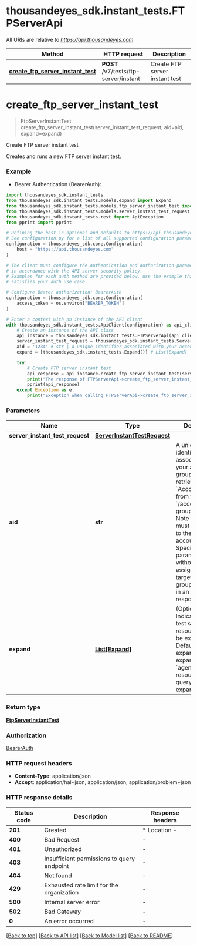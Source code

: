 # thousandeyes_sdk.instant_tests.FTPServerApi

All URIs are relative to *https://api.thousandeyes.com*

Method | HTTP request | Description
------------- | ------------- | -------------
[**create_ftp_server_instant_test**](FTPServerApi.md#create_ftp_server_instant_test) | **POST** /v7/tests/ftp-server/instant | Create FTP server instant test


# **create_ftp_server_instant_test**
> FtpServerInstantTest create_ftp_server_instant_test(server_instant_test_request, aid=aid, expand=expand)

Create FTP server instant test

Creates and runs a new FTP server instant test.

### Example

* Bearer Authentication (BearerAuth):

```python
import thousandeyes_sdk.instant_tests
from thousandeyes_sdk.instant_tests.models.expand import Expand
from thousandeyes_sdk.instant_tests.models.ftp_server_instant_test import FtpServerInstantTest
from thousandeyes_sdk.instant_tests.models.server_instant_test_request import ServerInstantTestRequest
from thousandeyes_sdk.instant_tests.rest import ApiException
from pprint import pprint

# Defining the host is optional and defaults to https://api.thousandeyes.com
# See configuration.py for a list of all supported configuration parameters.
configuration = thousandeyes_sdk.core.Configuration(
    host = "https://api.thousandeyes.com"
)

# The client must configure the authentication and authorization parameters
# in accordance with the API server security policy.
# Examples for each auth method are provided below, use the example that
# satisfies your auth use case.

# Configure Bearer authorization: BearerAuth
configuration = thousandeyes_sdk.core.Configuration(
    access_token = os.environ["BEARER_TOKEN"]
)

# Enter a context with an instance of the API client
with thousandeyes_sdk.instant_tests.ApiClient(configuration) as api_client:
    # Create an instance of the API class
    api_instance = thousandeyes_sdk.instant_tests.FTPServerApi(api_client)
    server_instant_test_request = thousandeyes_sdk.instant_tests.ServerInstantTestRequest() # ServerInstantTestRequest | 
    aid = '1234' # str | A unique identifier associated with your account group. You can retrieve your `AccountGroupId` from the `/account-groups` endpoint. Note that you must be assigned to the target account group. Specifying this parameter without being assigned to the target account group will result in an error response. (optional)
    expand = [thousandeyes_sdk.instant_tests.Expand()] # List[Expand] | (Optional) Indicates if the test sub-resources should be expanded. Defaults to no expansion. To expand the `agents` sub-resource, use the query `?expand=agent`. (optional)

    try:
        # Create FTP server instant test
        api_response = api_instance.create_ftp_server_instant_test(server_instant_test_request, aid=aid, expand=expand)
        print("The response of FTPServerApi->create_ftp_server_instant_test:\n")
        pprint(api_response)
    except Exception as e:
        print("Exception when calling FTPServerApi->create_ftp_server_instant_test: %s\n" % e)
```



### Parameters


Name | Type | Description  | Notes
------------- | ------------- | ------------- | -------------
 **server_instant_test_request** | [**ServerInstantTestRequest**](ServerInstantTestRequest.md)|  | 
 **aid** | **str**| A unique identifier associated with your account group. You can retrieve your &#x60;AccountGroupId&#x60; from the &#x60;/account-groups&#x60; endpoint. Note that you must be assigned to the target account group. Specifying this parameter without being assigned to the target account group will result in an error response. | [optional] 
 **expand** | [**List[Expand]**](Expand.md)| (Optional) Indicates if the test sub-resources should be expanded. Defaults to no expansion. To expand the &#x60;agents&#x60; sub-resource, use the query &#x60;?expand&#x3D;agent&#x60;. | [optional] 

### Return type

[**FtpServerInstantTest**](FtpServerInstantTest.md)

### Authorization

[BearerAuth](../README.md#BearerAuth)

### HTTP request headers

 - **Content-Type**: application/json
 - **Accept**: application/hal+json, application/json, application/problem+json

### HTTP response details

| Status code | Description | Response headers |
|-------------|-------------|------------------|
**201** | Created |  * Location -  <br>  |
**400** | Bad Request |  -  |
**401** | Unauthorized |  -  |
**403** | Insufficient permissions to query endpoint |  -  |
**404** | Not found |  -  |
**429** | Exhausted rate limit for the organization |  -  |
**500** | Internal server error |  -  |
**502** | Bad Gateway |  -  |
**0** | An error occurred |  -  |

[[Back to top]](#) [[Back to API list]](../README.md#documentation-for-api-endpoints) [[Back to Model list]](../README.md#documentation-for-models) [[Back to README]](../README.md)

